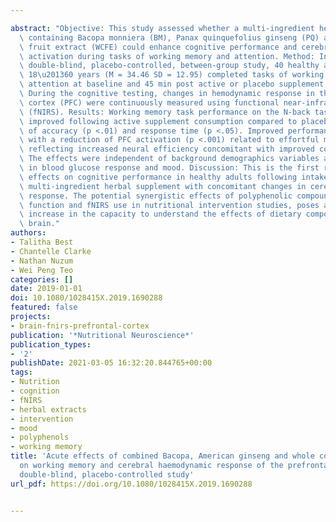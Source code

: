 ---
abstract: "Objective: This study assessed whether a multi-ingredient herbal supplement\
  \ containing Bacopa monniera (BM), Panax quinquefolius ginseng (PQ) and whole coffee\
  \ fruit extract (WCFE) could enhance cognitive performance and cerebral-cortical\
  \ activation during tasks of working memory and attention. Method: In a randomised,\
  \ double-blind, placebo-controlled, between-group study, 40 healthy adults between\
  \ 18\u201360 years (M = 34.46 SD = 12.95) completed tasks of working memory and\
  \ attention at baseline and 45 min post active or placebo supplement consumption.\
  \ During the cognitive testing, changes in hemodynamic response in the prefrontal\
  \ cortex (PFC) were continuously measured using functional near-infrared spectroscopy\
  \ (fNIRS). Results: Working memory task performance on the N-back task was significantly\
  \ improved following active supplement consumption compared to placebo in terms\
  \ of accuracy (p <.01) and response time (p <.05). Improved performance was associated\
  \ with a reduction of PFC activation (p <.001) related to effortful mental demand,\
  \ reflecting increased neural efficiency concomitant with improved cognitive performance.\
  \ The effects were independent of background demographics variables and changes\
  \ in blood glucose response and mood. Discussion: This is the first report of acute\
  \ effects on cognitive performance in healthy adults following intake of a combined,\
  \ multi-ingredient herbal supplement with concomitant changes in cerebral haemodynamic\
  \ response. The potential synergistic effects of polyphenolic compounds on neurocognitive\
  \ function and fNIRS use in nutritional intervention studies, poses a significant\
  \ increase in the capacity to understand the effects of dietary compounds on the\
  \ brain."
authors:
- Talitha Best
- Chantelle Clarke
- Nathan Nuzum
- Wei Peng Teo
categories: []
date: 2019-01-01
doi: 10.1080/1028415X.2019.1690288
featured: false
projects:
- brain-fnirs-prefrontal-cortex
publication: '*Nutritional Neuroscience*'
publication_types:
- '2'
publishDate: 2021-03-05 16:32:20.844765+00:00
tags:
- Nutrition
- cognition
- fNIRS
- herbal extracts
- intervention
- mood
- polyphenols
- working memory
title: 'Acute effects of combined Bacopa, American ginseng and whole coffee fruit
  on working memory and cerebral haemodynamic response of the prefrontal cortex: a
  double-blind, placebo-controlled study'
url_pdf: https://doi.org/10.1080/1028415X.2019.1690288

---

